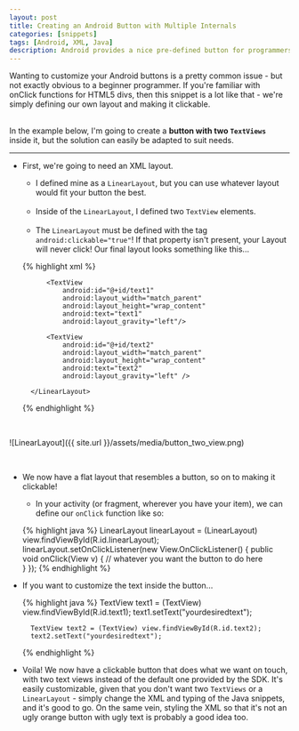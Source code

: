 ```yaml
---
layout: post
title: Creating an Android Button with Multiple Internals
categories: [snippets]
tags: [Android, XML, Java]
description: Android provides a nice pre-defined button for programmers to use, but it has its limitations - you can't really edit the internal content, outside of having label text. This is a quick snippet that allows for multiple internal elements - an Android button with two labels, a button with an ImageView, and anything else you'd want to stash inside.
---
```


Wanting to customize your Android buttons is a pretty common issue - but not exactly obvious to a beginner programmer. If you're familiar with onClick functions for HTML5 divs, then this snippet is a lot like that - we're simply defining our own layout and making it clickable.  
<br>

In the example below, I'm going to create a **button with two `TextViews`** inside it, but the solution can easily be adapted to suit needs.

***

* First, we're going to need an XML layout.

    - I defined mine as a `LinearLayout`, but you can use whatever layout would fit your button the best.  
    <br>
    
    - Inside of the `LinearLayout`, I defined two `TextView` elements.  
    <br>
    
    - The `LinearLayout` must be defined with the tag `android:clickable="true"`! If that property isn't present, your Layout
    will never click! Our final layout looks something like this...  

    {% highlight xml %} 
    <LinearLayout xmlns:android="http://schemas.android.com/apk/res/android"
            android:id="@+id/cost"
            android:layout_width="80dp"
            android:orientation="vertical"
            android:layout_height="46dp"
            android:background="#f6b637"
            android:clickable="true" >

            <TextView
                android:id="@+id/text1"
                android:layout_width="match_parent"
                android:layout_height="wrap_content"
                android:text="text1"
                android:layout_gravity="left"/>

            <TextView
                android:id="@+id/text2"
                android:layout_width="match_parent"
                android:layout_height="wrap_content"
                android:text="text2"
                android:layout_gravity="left" />

        </LinearLayout>
    {% endhighlight %}  
    

<br>
    
    
![LinearLayout]({{ site.url }}/assets/media/button_two_view.png)  
    

<br>

* We now have a flat layout that resembles a button, so on to making it clickable!

    - In your activity (or fragment, wherever you have your item), we can define our `onClick` function like so:  
    
    {% highlight java %} 
        LinearLayout linearLayout = (LinearLayout) view.findViewById(R.id.linearLayout);
        linearLayout.setOnClickListener(new View.OnClickListener() {
            public void onClick(View v) {
                // whatever you want the button to do here    
            }
        });
    {% endhighlight %}  

* If you want to customize the text inside the button...  



    {% highlight java %} 
        TextView text1 = (TextView) view.findViewById(R.id.text1);
        text1.setText("yourdesiredtext");

        TextView text2 = (TextView) view.findViewById(R.id.text2);
        text2.setText("yourdesiredtext");
    {% endhighlight %}  



* Voila! We now have a clickable button that does what we want on touch, with two text views instead of the default one provided by the SDK. It's easily customizable, given that you don't want two `TextViews` or a `LinearLayout` - simply change the XML and typing of the Java snippets, and it's good to go. On the same vein, styling the XML so that it's not an ugly orange button with ugly text is probably a good idea too.



    
    


